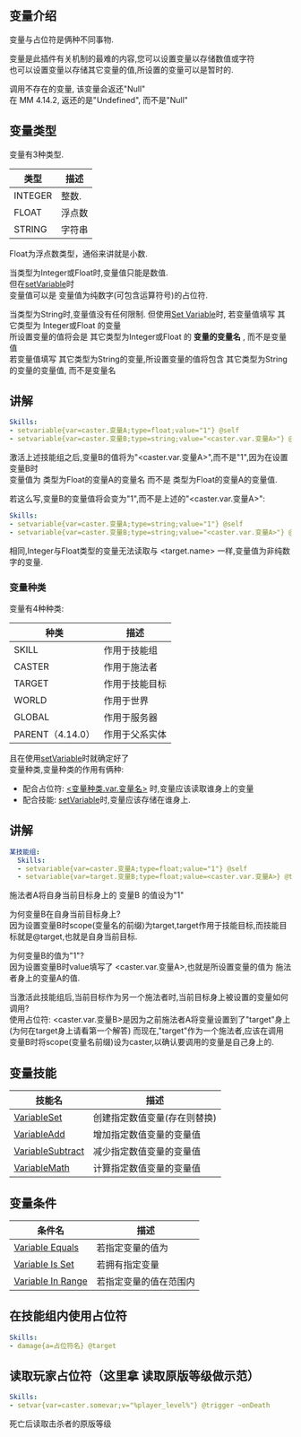 变量介绍
-----------------

变量与占位符是俩种不同事物.

变量是此插件有关机制的最难的内容,您可以设置变量以存储数值或字符  
也可以设置变量以存储其它变量的值,所设置的变量可以是暂时的.

调用不存在的变量, 该变量会返还"Null"  
在 MM 4.14.2, 返还的是"Undefined", 而不是"Null"

变量类型
-----------------

变量有3种类型.

| **类型** | **描述** |
|----------|----------------------------------|
| INTEGER  | 整数. |
| FLOAT    | 浮点数 |
| STRING   | 字符串 |

Float为浮点数类型，通俗来讲就是小数.

当类型为Integer或Float时,变量值只能是数值.  
但在[setVariable](/技能/列表/setvariable)时  
变量值可以是 变量值为纯数字(可包含运算符号)的占位符.

当类型为String时,变量值没有任何限制.
但使用[Set Variable](/技能/列表/setvariable)时, 若变量值填写 其它类型为 Integer或Float 的变量  
所设置变量的值将会是 其它类型为Integer或Float 的 **变量的变量名** , 而不是变量值  
若变量值填写 其它类型为String的变量,所设置变量的值将包含 其它类型为String的变量的变量值, 而不是变量名

讲解
-----------------

```yml
Skills:
- setvariable{var=caster.变量A;type=float;value="1"} @self
- setvariable{var=caster.变量B;type=string;value="<caster.var.变量A>"} @self
```

激活上述技能组之后,变量B的值将为"<caster.var.变量A>",而不是"1",因为在设置变量B时  
变量值为 类型为Float的变量A的变量名 而不是 类型为Float的变量A的变量值.

若这么写,变量B的变量值将会变为"1",而不是上述的"<caster.var.变量A>":

```yml
Skills:
- setvariable{var=caster.变量A;type=string;value="1"} @self
- setvariable{var=caster.变量B;type=string;value="<caster.var.变量A>"} @self
```

相同,Integer与Float类型的变量无法读取与 <target.name> 一样,变量值为非纯数字的变量.

### 变量种类

变量有4种种类:

| 种类 | 描述 |
| ---- | ---- |
| SKILL    | 作用于技能组 |
| CASTER   | 作用于施法者 |
| TARGET   | 作用于技能目标 |
| WORLD    | 作用于世界 |
| GLOBAL   | 作用于服务器|
| PARENT（4.14.0） | 作用于父系实体 |

且在使用[setVariable](/技能/列表/setvariable)时就确定好了  
变量种类,变量种类的作用有俩种:  

-  配合占位符: [<变量种类.var.变量名>](/技能/占位符) 时,变量应该读取谁身上的变量
-  配合技能: [setVariable](/技能/列表/setvariable)时,变量应该存储在谁身上.

讲解
-----------------
 
```yml
某技能组:
  Skills:
  - setvariable{var=caster.变量A;type=float;value="1"} @self
  - setvariable{var=target.变量B;type=float;value=<caster.var.变量A>} @target
```

施法者A将自身当前目标身上的 变量B 的值设为"1"

为何变量B在自身当前目标身上?  
因为设置变量B时scope(变量名的前缀)为target,target作用于技能目标,而技能目标就是@target,也就是自身当前目标.

为何变量B的值为"1"?  
因为设置变量B时value填写了 <caster.var.变量A>,也就是所设置变量的值为 施法者身上的变量A的值.

当激活此技能组后,当前目标作为另一个施法者时,当前目标身上被设置的变量如何调用?  
使用占位符: <caster.var.变量B>是因为之前施法者A将变量设置到了"target"身上  
(为何在target身上请看第一个解答) 而现在,"target"作为一个施法者,应该在调用  
变量B时将scope(变量名前缀)设为caster,以确认要调用的变量是自己身上的.

变量技能
-----------------

| 技能名 | 描述 |
| ----- | ---- |
| [VariableSet](/技能/列表/setvariable) | 创建指定数值变量(存在则替换) |
| [VariableAdd](/技能/列表/variableadd) | 增加指定数值变量的变量值 |
| [VariableSubtract](/技能/列表/variablesubtract) | 减少指定数值变量的变量值 |
| [VariableMath](/技能/列表/variablemath) | 计算指定数值变量的变量值 |

变量条件
-----------------

| 条件名 | 描述 |
| ----- | ---- |
| [Variable Equals](/conditions/variableequals) | 若指定变量的值为 |
| [Variable Is Set](/conditions/variableisset) | 若拥有指定变量 |
| [Variable In Range](/conditions/variableinrange) | 若指定变量的值在范围内 |

在技能组内使用占位符
----------------

```yml
Skills:
- damage{a=占位符名} @target
```

读取玩家占位符（这里拿 读取原版等级做示范）
---------

```yml
Skills:
- setvar{var=caster.somevar;v="%player_level%"} @trigger ~onDeath
```

死亡后读取击杀者的原版等级